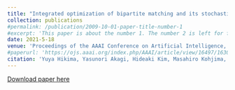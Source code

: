 ```yaml
---
title: "Integrated optimization of bipartite matching and its stochastic behavior: New formulation and approximation algorithm via min-cost flow optimization"
collection: publications
#permalink: /publication/2009-10-01-paper-title-number-1
#excerpt: 'This paper is about the number 1. The number 2 is left for future work.'
date: 2021-5-18
venue: 'Proceedings of the AAAI Conference on Artificial Intelligence, 35(5), 3796-3805.'
#paperurl: 'https://ojs.aaai.org/index.php/AAAI/article/view/16497/16304'
citation: 'Yuya Hikima, Yasunori Akagi, Hideaki Kim, Masahiro Kohjima, Takeshi Kurashima, and Hiroyuki Toda. (2009). &quot;Integrated optimization of bipartite matching and its stochastic behavior: New formulation and approximation algorithm via min-cost flow optimization.&quot; <i>Proceedings of the AAAI Conference on Artificial Intelligence. </i> 35(5). 3796-3805.'
---
```


[Download paper here](https://ojs.aaai.org/index.php/AAAI/article/view/16497/16304)
